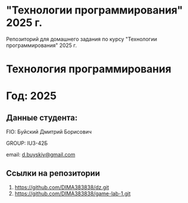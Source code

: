 
# "Технологии программирования" 2025 г.
Репозиторий для домашнего задания по курсу "Технологии программирования" 2025 г.

# Технология программирования
# Год: 2025

## Данные студента:

FIO: Буйский Дмитрий Борисович

GROUP: IU3-42Б

email: d.buyskiy@gmail.com

## Ссылки на репозитории

1. https://github.com/DIMA383838/dz.git
2. https://github.com/DIMA383838/game-lab-1.git
